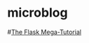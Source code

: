 # microblog

#[The Flask Mega-Tutorial](https://blog.miguelgrinberg.com/post/the-flask-mega-tutorial-part-i-hello-world)
